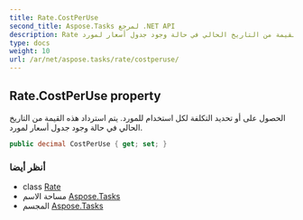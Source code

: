 ```yaml
---
title: Rate.CostPerUse
second_title: Aspose.Tasks لمرجع .NET API
description: Rate ملكية. الحصول على أو تحديد التكلفة لكل استخدام للمورد. يتم استرداد هذه القيمة من التاريخ الحالي في حالة وجود جدول أسعار لمورد.
type: docs
weight: 10
url: /ar/net/aspose.tasks/rate/costperuse/
---
```

## Rate.CostPerUse property

الحصول على أو تحديد التكلفة لكل استخدام للمورد. يتم استرداد هذه القيمة من التاريخ الحالي في حالة وجود جدول أسعار لمورد.

```csharp
public decimal CostPerUse { get; set; }
```

### أنظر أيضا

* class [Rate](../)
* مساحة الاسم [Aspose.Tasks](../../rate/)
* المجسم [Aspose.Tasks](../../../)


